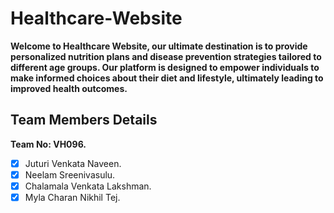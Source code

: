 # Healthcare-Website
**Welcome to Healthcare Website, our ultimate destination is to provide personalized nutrition plans and disease prevention strategies tailored to different age groups. Our platform is designed to empower individuals to make informed choices about their diet and lifestyle, ultimately leading to improved health outcomes.**

## Team Members Details
**Team No: VH096.**
- [X] Juturi Venkata Naveen.
- [X] Neelam Sreenivasulu.
- [X] Chalamala Venkata Lakshman.
- [X] Myla Charan Nikhil Tej.
